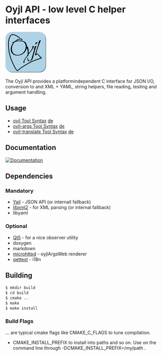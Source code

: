 Oyjl API - low level C helper interfaces
========================================

![](oyjl-args-qml/images/logo.png)


The Oyjl API provides a platformindependent C interface for JSON I/O, conversion to and XML + YAML, string helpers, file reading, testing and argument handling.


Usage
-----
* [oyjl Tool Syntax](docs/md/oyjl.md) [de](docs/md/oyjlde.md)
* [oyjl-args Tool Syntax](docs/md/oyjlargs.md) [de](docs/md/oyjlargsde.md)
* [oyjl-translate Tool Syntax](docs/md/oyjltranslate.md) [de](docs/md/oyjltranslatede.md)


Documentation
-------------
[![Documentation](https://codedocs.xyz/oyranos-cms/oyranos.svg)](https://codedocs.xyz/oyranos-cms/oyranos/group__oyjl.html)


Dependencies
------------
### Mandatory
* [Yajl](http://lloyd.github.com/yajl) - JSON API (or internall fallback)
* [libxml2](http://www.xmlsoft.org/) - for XML parsing (or internal fallback)
* libyaml

### Optional
* [Qt5](http://www.qt.io) - for a nice observer utility
* doxygen
* markdown
* [microhttpd](https://www.gnu.org/software/libmicrohttpd/) - oyjlArgsWeb renderer
* [gettext](https://www.gnu.org/software/gettext/) - i18n

Building
--------
    $ mkdir build
    $ cd build
    $ cmake ..
    $ make
    $ make install

### Build Flags
... are typical cmake flags like CMAKE\_C\_FLAGS to tune compilation.

* CMAKE\_INSTALL\_PREFIX to install into paths and so on. Use on the command 
  line through -DCMAKE\_INSTALL\_PREFIX=/my/path .
